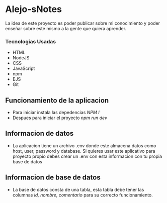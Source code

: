 ﻿# Alejo-sNotes

La idea de este proyecto es poder publicar sobre mi conocimiento y poder enseñar sobre este mismo a la gente que quiera aprender.

### Tecnologias Usadas

- HTML
- NodeJS
- CSS
- JavaScript
- npm
- EJS
- Git

## Funcionamiento de la aplicacion

 - Para iniciar instala las depedencias *NPM I*
 - Despues para iniciar el proyecto *npm run dev*

## Informacion de datos
 
 - La aplicacion tiene un archivo .env donde este almacena datos como host, user, password y database. Si quieres usar este aplicativo para proyecto propio debes crear un .env con esta informacion con tu propia base de datos

## Informacion de base de datos

 - La base de datos consta de una tabla, esta tabla debe tener las columnas *id, nombre, comentario* para su correcto funcionamiento.